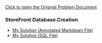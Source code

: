 [Click to open the Original Problem Document](https://docs.google.com/document/d/1EQoeXlCoTQ6dsvhv1xP7iZAhW-M0WdrfIs056XOnMzM/edit)

### StoreFront Database Creation
- [My Solution (Annotated Markdown File)](./Assignment.md)
- [My Solution (SQL File)](./StoreFront.svg)